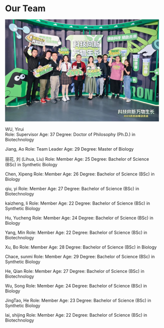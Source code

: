 # Our Team
![team](img/iDEC_team.jpg)

WU, Yirui\
Role: Supervisor
Age: 37
Degree: Doctor of Philosophy (Ph.D.) in Biotechnology

Jiang, Ao
Role: Team Leader
Age: 29
Degree: Master of Biology

丽花, 刘 (Lihua, Liu)
Role: Member
Age: 25
Degree: Bachelor of Science (BSc) in Synthetic Biology

Chen, Xipeng
Role: Member
Age: 26
Degree: Bachelor of Science (BSc) in Biology

qiu, yi
Role: Member
Age: 27
Degree: Bachelor of Science (BSc) in Biotechnology

kaizheng, li
Role: Member
Age: 22
Degree: Bachelor of Science (BSc) in Synthetic Biology

Hu, Yucheng
Role: Member
Age: 24
Degree: Bachelor of Science (BSc) in Biology

Yang, Min
Role: Member
Age: 22
Degree: Bachelor of Science (BSc) in Biotechnology

Xu, Bo
Role: Member
Age: 28
Degree: Bachelor of Science (BSc) in Biology

Chace, sunmi
Role: Member
Age: 29
Degree: Bachelor of Science (BSc) in Synthetic Biology

He, Qian
Role: Member
Age: 27
Degree: Bachelor of Science (BSc) in Biotechnology

Wu, Song
Role: Member
Age: 24
Degree: Bachelor of Science (BSc) in Biology

JingTao, He
Role: Member
Age: 23
Degree: Bachelor of Science (BSc) in Synthetic Biology

lai, shijing
Role: Member
Age: 22
Degree: Bachelor of Science (BSc) in Biotechnology
